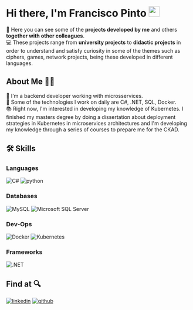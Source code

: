 # Hi there, I'm Francisco Pinto <img src="https://media.giphy.com/media/hvRJCLFzcasrR4ia7z/giphy.gif" width="29px" height="29px">

:eyes: Here you can see some of the **projects developed by me** and others **together with other colleagues**.   
:computer: These projects range from **university projects** to **didactic projects** in order to understand and satisfy curiosity in some of the themes such as ciphers, games, network projects, being these developed in different languages.

## About Me :raising_hand_man: 

:necktie: I'm a backend developer working with microsservices.   
:hammer: Some of the technologies I work on daily are C#, .NET, SQL, Docker.   
:books: Right now, I'm interested in developing my knowledge of Kubernetes. I finished my masters degree by doing a dissertation about deployment strategies in Kubernetes in microservices architectures and I'm developing my knowledge through a series of courses to prepare me for the CKAD.

## 🛠️ Skills
  
### Languages
![C#](https://img.shields.io/badge/C%23-blueviolet?style=for-the-badge&logo=c-sharp&logoColor=white)
![python](https://img.shields.io/badge/Python-3776AB?style=for-the-badge&logo=python&logoColor=white)

### Databases
![MySQL](https://img.shields.io/badge/MySQL-005C84?style=for-the-badge&logo=mysql&logoColor=white)
![Microsoft SQL Server](https://img.shields.io/badge/Microsoft%20SQL%20Server-CC2927?style=for-the-badge&logo=microsoft%20sql%20server&logoColor=white)

### Dev-Ops
![Docker](https://img.shields.io/badge/-docker-blue?style=for-the-badge&logo=docker&logoColor=white)
![Kubernetes](https://img.shields.io/badge/kubernetes-%23326ce5.svg?style=for-the-badge&logo=kubernetes&logoColor=white)

### Frameworks
![.NET](https://img.shields.io/badge/-.NET-blueviolet?style=for-the-badge&logo=dotnet&logoColor=white)

## Find at :mag:
[![linkedin](https://img.shields.io/badge/LinkedIn-0077B5?style=for-the-badge&logo=LinkedIn&logoColor=white)](https://www.linkedin.com/in/franciscofcpinto/)
[![github](https://img.shields.io/badge/GitHub-000000?style=for-the-badge&logo=GitHub&logoColor=white)](https://github.com/francisco-pinto)
<!--
**francisco-pinto/francisco-pinto** is a ✨ _special_ ✨ repository because its `README.md` (this file) appears on your GitHub profile.

Here are some ideas to get you started:

- 🔭 I’m currently working on ...
- 🌱 I’m currently learning ...
- 👯 I’m looking to collaborate on ...
- 🤔 I’m looking for help with ...
- 💬 Ask me about ...
- 📫 How to reach me: ...
- 😄 Pronouns: ...
- ⚡ Fun fact: ...
-->
